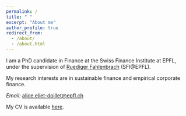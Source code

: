 ```yaml
---
permalink: /
title: " "
excerpt: "About me"
author_profile: true
redirect_from: 
  - /about/
  - /about.html
---
```


I am a PhD candidate in Finance at the Swiss Finance Institute at EPFL, under the supervision of [Ruediger Fahlenbrach](https://www.sfi.ch/fr/people/ruediger-fahlenbrach) (SFI@EPFL). <br>

My research interests are in sustainable finance and empirical corporate finance.

*Email:* alice.eliet-doillet@epfl.ch

My CV is available [here](https://aliceeltdlt.github.io/pdf/AElietDoillet_CV.pdf).